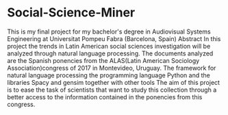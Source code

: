 # Social-Science-Miner
This is my final project for my bachelor's degree in Audiovisual Systems Engineering at Universitat Pompeu Fabra (Barcelona, Spain)
Abstract
In this project the trends in Latin American social sciences investigation will be analyzed through natural language processing.
The documents analyzed are the Spanish ponencies from the ALAS(Latin American Sociology Association)congress of 2017 in Montevideo, Uruguay.
The framework for natural language processing the programming language Python and the libraries Spacy and gensim together with other tools 
The aim of this project is to ease the task of scientists that want to study this collection through a better access to the information contained in the ponencies from this congress.

